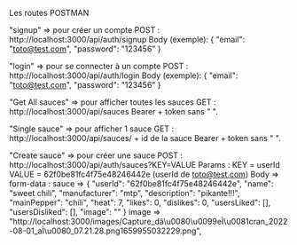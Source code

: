 Les routes POSTMAN

"signup" => pour créer un compte
POST : http://localhost:3000/api/auth/signup
Body (exemple):
{
"email": "toto@test.com",
"password": "123456"
}

"login" => pour se connecter à un compte
POST : http://localhost:3000/api/auth/login
Body (exemple):
{
"email": "toto@test.com",
"password": "123456"
}

"Get All sauces" => pour afficher toutes les sauces
GET : http://localhost:3000/api/sauces
Bearer + token sans " ".

"Single sauce" => pour afficher 1 sauce
GET : http://localhost:3000/api/sauces/ + id de la sauce
Bearer + token sans " ".

"Create sauce" => pour créer une sauce
POST : http://localhost:3000/api/auth/sauces?KEY=VALUE
Params :
KEY = userId
VALUE = 62f0be81fc4f75e48246442e (userId de toto@test.com)
Body => form-data :
sauce =>
{
"userId": "62f0be81fc4f75e48246442e",
"name": "sweet chili",
"manufacturer": "mtp",
"description": "pikante!!!",
"mainPepper": "chili",
"heat": 7,
"likes": 0,
"dislikes": 0,
"usersLiked": [],
"usersDisliked": [],
"image": ""
}
image => "http://localhost:3000/images/Capture_dâ\u0080\u0099eÌ\u0081cran_2022-08-01_aÌ\u0080_07.21.28.png1659955032229.png",
